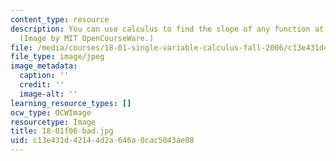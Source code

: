 ```yaml
---
content_type: resource
description: You can use calculus to find the slope of any function at a given point.
  (Image by MIT OpenCourseWare.)
file: /media/courses/18-01-single-variable-calculus-fall-2006/c13e431d42144d2a646a0cac5043ae08_18-01f06-bad.jpg
file_type: image/jpeg
image_metadata:
  caption: ''
  credit: ''
  image-alt: ''
learning_resource_types: []
ocw_type: OCWImage
resourcetype: Image
title: 18-01f06-bad.jpg
uid: c13e431d-4214-4d2a-646a-0cac5043ae08
---
```

